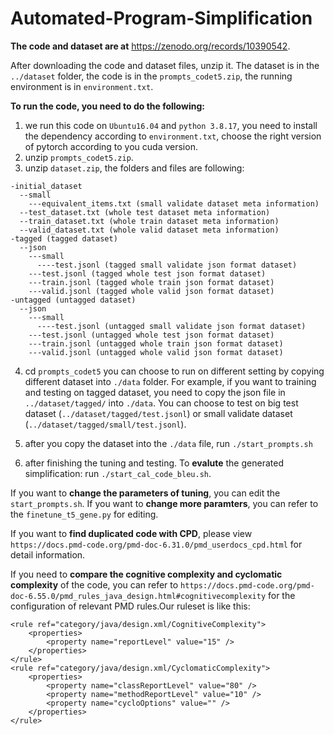 # Automated-Program-Simplification

**The code and dataset are at** https://zenodo.org/records/10390542.

After downloading the code and dataset files, unzip it. The dataset is in the ``../dataset`` folder,
the code is in the ``prompts_codet5.zip``, the running environment is in ``environment.txt``.

**To run the code, you need to do the following:**
1. we run this code on ``Ubuntu16.04`` and ``python 3.8.17``, you need to install the dependency according to ``environment.txt``, 
choose the right version of pytorch according to you cuda version.
2. unzip ``prompts_codet5.zip``.
3. unzip ``dataset.zip``, the folders and files are following:
```
-initial_dataset
  --small
    ---equivalent_items.txt (small validate dataset meta information)
  --test_dataset.txt (whole test dataset meta information)
  --train_dataset.txt (whole train dataset meta information)
  --valid_dataset.txt (whole valid dataset meta information)
-tagged (tagged dataset)
  --json
    ---small
      ----test.jsonl (tagged small validate json format dataset)
    ---test.jsonl (tagged whole test json format dataset)
    ---train.jsonl (tagged whole train json format dataset)
    ---valid.jsonl (tagged whole valid json format dataset)
-untagged (untagged dataset)
  --json
    ---small
      ----test.jsonl (untagged small validate json format dataset)
    ---test.jsonl (untagged whole test json format dataset)
    ---train.jsonl (untagged whole train json format dataset)
    ---valid.jsonl (untagged whole valid json format dataset)
```
4. cd ``prompts_codet5``
you can choose to run on different setting by copying different dataset into ``./data`` folder.
For example, if you want to training and testing on tagged dataset, you need to copy the json file in ``../dataset/tagged/``
into ``./data``. You can choose to test on big test dataset (``../dataset/tagged/test.jsonl``) or 
small validate dataset (``../dataset/tagged/small/test.jsonl``).

5. after you copy the dataset into the ``./data`` file, run ``./start_prompts.sh``

6. after finishing the tuning and testing. To **evalute** the generated simplification: run ``./start_cal_code_bleu.sh``.

If you want to **change the parameters of tuning**, you can edit the ``start_prompts.sh``. 
If you want to **change more paramters**, you can refer to the ``finetune_t5_gene.py`` for editing.

If you want to **find duplicated code with CPD**, please view ``https://docs.pmd-code.org/pmd-doc-6.31.0/pmd_userdocs_cpd.html`` for detail information.

If you need to **compare the cognitive complexity and cyclomatic complexity** of the code, you can refer to ``https://docs.pmd-code.org/pmd-doc-6.55.0/pmd_rules_java_design.html#cognitivecomplexity`` for the configuration of relevant PMD rules.Our ruleset is like this:
```
<rule ref="category/java/design.xml/CognitiveComplexity">
    <properties>
        <property name="reportLevel" value="15" />
    </properties>
</rule>
<rule ref="category/java/design.xml/CyclomaticComplexity">
    <properties>
        <property name="classReportLevel" value="80" />
        <property name="methodReportLevel" value="10" />
        <property name="cycloOptions" value="" />
    </properties>
</rule>
```
